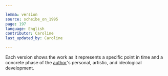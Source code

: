 ```yaml
---

lemma: version
source: scheibe_on_1995
page: 197
language: English
contributor: Caroline
last_updated_by: Caroline

---
```


Each version shows the work as it represents a specific point in time and a concrete phase of the [author](author.html)'s personal, artistic, and ideological development.

